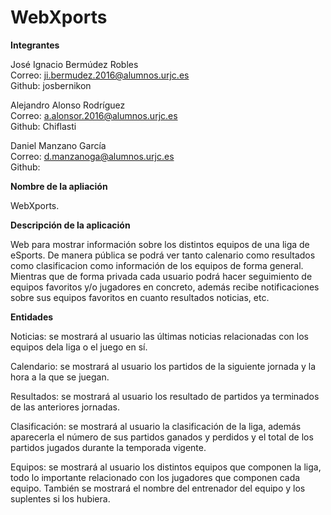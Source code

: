 # WebXports
**Integrantes** 

José Ignacio Bermúdez Robles   
Correo: ji.bermudez.2016@alumnos.urjc.es    
Github: josbernikon

Alejandro Alonso Rodríguez     
Correo: a.alonsor.2016@alumnos.urjc.es      
Github: Chiflasti

Daniel Manzano García          
Correo: d.manzanoga@alumnos.urjc.es         
Github:

**Nombre de la apliación** 

WebXports.

**Descripción de la aplicación**

Web para mostrar información sobre los distintos equipos de una liga de eSports. De manera pública se podrá ver tanto calenario como resultados como clasificacion como información de los equipos de forma general. Mientras que de forma privada cada usuario podrá hacer seguimiento de equipos favoritos y/o jugadores en concreto, además recibe notificaciones sobre sus equipos favoritos en cuanto resultados noticias, etc.

**Entidades**

Noticias: se mostrará al usuario las últimas noticias relacionadas con los equipos dela liga o el juego en sí.

Calendario: se mostrará al usuario los partidos de la siguiente jornada y la hora a la que se juegan.

Resultados: se mostrará al usuario los resultado de partidos ya terminados de las anteriores jornadas.

Clasificación: se mostrará al usuario la clasificación de la liga, además aparecerla el número de sus partidos ganados y perdidos y el total de los partidos jugados durante la temporada vigente.

Equipos: se mostrará al usuario los distintos equipos que componen la liga, todo lo importante relacionado con los jugadores que componen cada equipo. También se mostrará el nombre del entrenador del equipo y los suplentes si los hubiera. 
